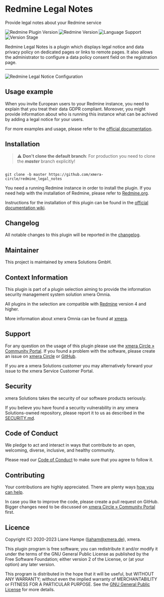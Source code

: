 # Redmine Legal Notes

Provide legal notes about your Redmine service

![Redmine Plugin Version](https://img.shields.io/badge/Redmine_Plugin-v0.2.0-red) ![Redmine Version](https://img.shields.io/badge/Redmine-v5.0.x-blue) ![Language Support](https://img.shields.io/badge/Languages-en,_de-green) ![Version Stage](https://img.shields.io/badge/Stage-release-important)

Redmine Legal Notes is a plugin which displays legal notice and data privacy policy on dedicated pages or links to remote pages. It also allows the administrator to configure a data policy consent field on the registration page.

---

![Redmine Legal Notice Configuration](https://circle.xmera.de/attachments/download/22/Screenshot%202021-07-02%20at%2012-11-23%20Redmine%20Legal%20Notes%20Plugin%20-%20Plugins%20-%20xmera%20Service.png)

## Usage example

When you invite European users to your Redmine instance, you need to explain that you treat their data GDPR compliant. Moreover, you might provide information about
who is running this instance what can be achived by adding a legal notice for your
users.

For more examples and usage, please refer to the [official documentation](https://circle.xmera.de/projects/redmine-legal-notes/wiki).


## Installation

> :warning: **Don't clone the default branch**: For production you need to clone the **_master_** branch explicitly!

```shell

git clone -b master https://github.com/xmera-circle/redmine_legal_notes

```

You need a running Redmine instance in order to install the plugin. If you need help with the installation of Redmine, please refer to [Redmine.org](https://redmine.org).

Instructions for the installation of this plugin can be found in the [official documentation wiki](https://circle.xmera.de/projects/redmine-legal-notes/wiki/Documentation).

## Changelog

All notable changes to this plugin will be reported in the [changelog](https://circle.xmera.de/projects/redmine-legal-notes/repository/redmine_legal_notes/entry/CHANGELOG.md).

## Maintainer

This project is maintained by xmera Solutions GmbH.

## Context Information

This plugin is part of a plugin selection aiming to provide the information security management system solution xmera Omnia.

All plugins in the selection are compatible with [Redmine](https://redmine.org) version 4 and higher.

More information about xmera Omnia can be found at [xmera](https://xmera.de).
## Support

For any question on the usage of this plugin please use the [xmera Circle » Community Portal](https://circle.xmera.de). If you found a problem with the software, please create an issue on [xmera Circle](https://circle.xmera.de) or [GitHub](https://github.com/xmera-circle/redmine_legal_notes).

If you are a xmera Solutions customer you may alternatively forward your issue to the xmera Service Customer Portal.

## Security

xmera Solutions takes the security of our software products seriously. 

If you believe you have found a security vulnerability in any xmera Solutions-owned repository, please report it to us as described in the [SECURITY.md](/SECURITY.md).

## Code of Conduct

We pledge to act and interact in ways that contribute to an open, welcoming, diverse, inclusive, and healthy community. 

Please read our [Code of Conduct](https://circle.xmera.de/projects/contributors-guide/wiki/Code-of-conduct) to make sure that you agree to follow it.

## Contributing

Your contributions are highly appreciated. There are plenty ways [how you can help](https://circle.xmera.de/projects/contributors-guide/wiki).

In case you like to improve the code, please create a pull request on GitHub. Bigger changes need to be discussed on [xmera Circle » Community Portal](https://circle.xmera.de) first.

## Licence

Copyright (C) 2020-2023 Liane Hampe (<liaham@xmera.de>), xmera.

This plugin program is free software; you can redistribute it and/or
modify it under the terms of the GNU General Public License
as published by the Free Software Foundation; either version 2
of the License, or (at your option) any later version.

This program is distributed in the hope that it will be useful,
but WITHOUT ANY WARRANTY; without even the implied warranty of
MERCHANTABILITY or FITNESS FOR A PARTICULAR PURPOSE.  See the
[GNU General Public License](https://www.gnu.org/licenses/old-licenses/gpl-2.0.en.html) for more details.
